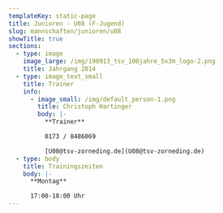 ```yaml
---
templateKey: static-page
title: Junioren - U08 (F-Jugend)
slug: mannschaften/junioren/u08
showTitle: true
sections:
  - type: image
    image_large: /img/190913_tsv_100jahre_5x3m_logo-2.png
    title: Jahrgang 2014
  - type: image_text_small
    title: Trainer
    info:
      - image_small: /img/default_person-1.png
        title: Christoph Hartinger
        body: |-
          **Trainer**

          0173 / 8486069

          [U08@tsv-zorneding.de](U08@tsv-zorneding.de)
  - type: body
    title: Trainingszeiten
    body: |-
      **Montag**

      17:00-18:00 Uhr
---
```

